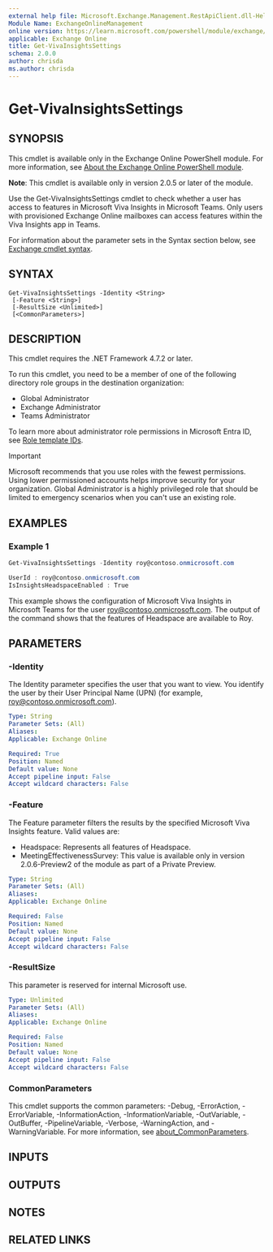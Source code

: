 ```yaml
---
external help file: Microsoft.Exchange.Management.RestApiClient.dll-Help.xml
Module Name: ExchangeOnlineManagement
online version: https://learn.microsoft.com/powershell/module/exchange/get-vivainsightssettings
applicable: Exchange Online
title: Get-VivaInsightsSettings
schema: 2.0.0
author: chrisda
ms.author: chrisda
---
```


# Get-VivaInsightsSettings

## SYNOPSIS
This cmdlet is available only in the Exchange Online PowerShell module. For more information, see [About the Exchange Online PowerShell module](https://aka.ms/exov3-module).

**Note**: This cmdlet is available only in version 2.0.5 or later of the module.

Use the Get-VivaInsightsSettings cmdlet to check whether a user has access to features in Microsoft Viva Insights in Microsoft Teams. Only users with provisioned Exchange Online mailboxes can access features within the Viva Insights app in Teams.

For information about the parameter sets in the Syntax section below, see [Exchange cmdlet syntax](https://learn.microsoft.com/powershell/exchange/exchange-cmdlet-syntax).

## SYNTAX

```
Get-VivaInsightsSettings -Identity <String>
 [-Feature <String>]
 [-ResultSize <Unlimited>]
 [<CommonParameters>]
```

## DESCRIPTION
This cmdlet requires the .NET Framework 4.7.2 or later.

To run this cmdlet, you need to be a member of one of the following directory role groups in the destination organization:

- Global Administrator
- Exchange Administrator
- Teams Administrator

To learn more about administrator role permissions in Microsoft Entra ID, see [Role template IDs](https://learn.microsoft.com/entra/identity/role-based-access-control/permissions-reference#role-template-ids).

> [!IMPORTANT]
> Microsoft recommends that you use roles with the fewest permissions. Using lower permissioned accounts helps improve security for your organization. Global Administrator is a highly privileged role that should be limited to emergency scenarios when you can't use an existing role.

## EXAMPLES

### Example 1
```powershell
Get-VivaInsightsSettings -Identity roy@contoso.onmicrosoft.com

UserId : roy@contoso.onmicrosoft.com
IsInsightsHeadspaceEnabled : True
```

This example shows the configuration of Microsoft Viva Insights in Microsoft Teams for the user roy@contoso.onmicrosoft.com. The output of the command shows that the features of Headspace are available to Roy.

## PARAMETERS

### -Identity
The Identity parameter specifies the user that you want to view. You identify the user by their User Principal Name (UPN) (for example, roy@contoso.onmicrosoft.com).

```yaml
Type: String
Parameter Sets: (All)
Aliases:
Applicable: Exchange Online

Required: True
Position: Named
Default value: None
Accept pipeline input: False
Accept wildcard characters: False
```

### -Feature
The Feature parameter filters the results by the specified Microsoft Viva Insights feature. Valid values are:

- Headspace: Represents all features of Headspace.
- MeetingEffectivenessSurvey: This value is available only in version 2.0.6-Preview2 of the module as part of a Private Preview.

```yaml
Type: String
Parameter Sets: (All)
Aliases:
Applicable: Exchange Online

Required: False
Position: Named
Default value: None
Accept pipeline input: False
Accept wildcard characters: False
```

### -ResultSize
This parameter is reserved for internal Microsoft use.

```yaml
Type: Unlimited
Parameter Sets: (All)
Aliases:
Applicable: Exchange Online

Required: False
Position: Named
Default value: None
Accept pipeline input: False
Accept wildcard characters: False
```

### CommonParameters
This cmdlet supports the common parameters: -Debug, -ErrorAction, -ErrorVariable, -InformationAction, -InformationVariable, -OutVariable, -OutBuffer, -PipelineVariable, -Verbose, -WarningAction, and -WarningVariable. For more information, see [about_CommonParameters](https://go.microsoft.com/fwlink/p/?LinkID=113216).

## INPUTS

## OUTPUTS

## NOTES

## RELATED LINKS
